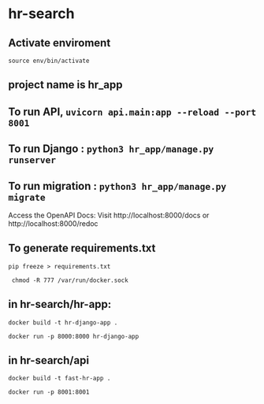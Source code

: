# hr-search

## Activate enviroment  

`source env/bin/activate`

## project name is hr_app

## To run API, `uvicorn api.main:app --reload --port 8001`

## To run Django : `python3 hr_app/manage.py runserver`

## To run migration : `python3 hr_app/manage.py migrate`

Access the OpenAPI Docs: Visit http://localhost:8000/docs or http://localhost:8000/redoc

## To generate requirements.txt 

`pip freeze > requirements.txt`

` chmod -R 777 /var/run/docker.sock`

## in hr-search/hr-app: 

`docker build -t hr-django-app .`

`docker run -p 8000:8000 hr-django-app`

## in hr-search/api

`docker build -t fast-hr-app .`



`docker run -p 8001:8001`